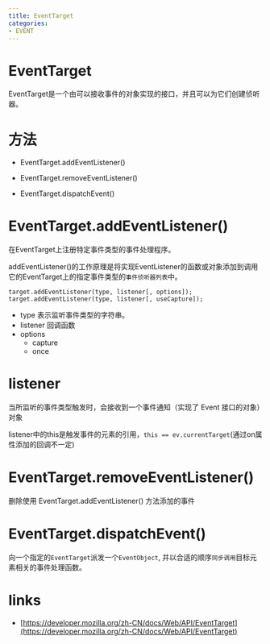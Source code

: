 ```yaml
---
title: EventTarget
categories: 
- EVENT
---
```


# EventTarget

EventTarget是一个由可以接收事件的对象实现的接口，并且可以为它们创建侦听器。

# 方法

- EventTarget.addEventListener()

- EventTarget.removeEventListener()

- EventTarget.dispatchEvent()



# EventTarget.addEventListener()

在EventTarget上注册特定事件类型的事件处理程序。

addEventListener()的工作原理是将实现EventListener的函数或对象添加到调用它的EventTarget上的指定事件类型的`事件侦听器列表`中。

```
target.addEventListener(type, listener[, options]);
target.addEventListener(type, listener[, useCapture]);
```
- type
表示监听事件类型的字符串。
- listener
回调函数
- options 
    - capture
    - once

# listener

当所监听的事件类型触发时，会接收到一个事件通知（实现了 Event 接口的对象）对象

listener中的this是触发事件的元素的引用，`this == ev.currentTarget`(通过on属性添加的回调不一定)



# EventTarget.removeEventListener()

删除使用 EventTarget.addEventListener() 方法添加的事件


# EventTarget.dispatchEvent()

向一个指定的`EventTarget`派发一个`EventObject`,  并以合适的顺序`同步调用`目标元素相关的事件处理函数。




# links
- [https://developer.mozilla.org/zh-CN/docs/Web/API/EventTarget](https://developer.mozilla.org/zh-CN/docs/Web/API/EventTarget)